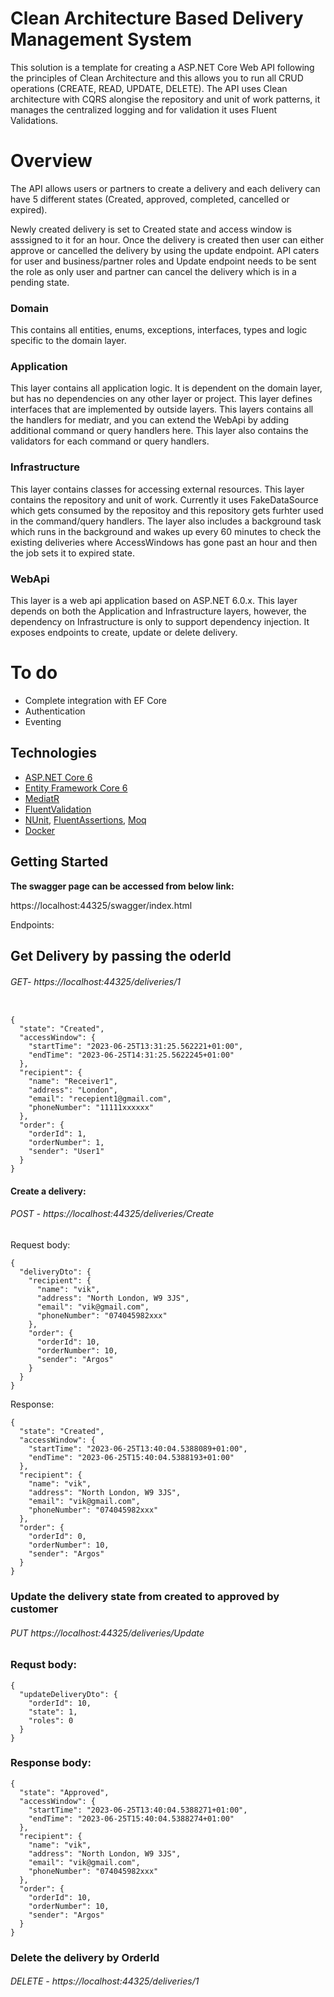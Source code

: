 # Clean Architecture Based Delivery Management System

This solution is a template for creating a ASP.NET Core Web API following the principles of Clean Architecture and this allows you to run all CRUD operations (CREATE, READ, UPDATE, DELETE). The API uses Clean architecture with CQRS alongise the repository and unit of work patterns, it manages the centralized logging and for validation it uses Fluent Validations.

# Overview

The API allows users or partners to create a delivery and each delivery can have 5 different states (Created, approved, completed, cancelled or expired).

Newly created delivery is set to Created state and access window is asssigned to it for an hour. Once the delivery is created then user can either approve or cancelled the delivery by using the update endpoint. API caters for user and business/partner roles and Update endpoint needs to be sent the role as only user and partner can cancel the delivery which is in a pending state.


### Domain

This contains all entities, enums, exceptions, interfaces, types and logic specific to the domain layer.

### Application

This layer contains all application logic. It is dependent on the domain layer, but has no dependencies on any other layer or project. This layer defines interfaces that are implemented by outside layers. This layers contains all the handlers for mediatr, and you can extend the WebApi by adding additional command or query handlers here. This layer also contains the validators for each command or query handlers.

### Infrastructure

This layer contains classes for accessing external resources. This layer contains the repository and unit of work. Currently it uses FakeDataSource which gets consumed by the repositoy and this repository gets furhter used in the command/query handlers. The layer also includes a background task which runs in the background and wakes up every 60 minutes to check the existing deliveries where AccessWindows has gone past an hour and then the job sets it to expired state.

### WebApi

This layer is a web api application based on ASP.NET 6.0.x. This layer depends on both the Application and Infrastructure layers, however, the dependency on Infrastructure is only to support dependency injection. It exposes endpoints to create, update or delete delivery.


# To do
- Complete integration with EF Core
- Authentication
- Eventing

## Technologies
* [ASP.NET Core 6](https://docs.microsoft.com/en-us/aspnet/core/introduction-to-aspnet-core?view=aspnetcore-6.0)
* [Entity Framework Core 6](https://docs.microsoft.com/en-us/ef/core/)
* [MediatR](https://github.com/jbogard/MediatR)
* [FluentValidation](https://fluentvalidation.net/)
* [NUnit](https://nunit.org/), [FluentAssertions](https://fluentassertions.com/), [Moq](https://github.com/moq)
* [Docker](https://www.docker.com/)

## Getting Started

**The swagger page can be accessed from below link:**

https://localhost:44325/swagger/index.html

Endpoints:

## Get Delivery by passing the oderId

###### GET- https://localhost:44325/deliveries/1

```

{
  "state": "Created",
  "accessWindow": {
    "startTime": "2023-06-25T13:31:25.562221+01:00",
    "endTime": "2023-06-25T14:31:25.5622245+01:00"
  },
  "recipient": {
    "name": "Receiver1",
    "address": "London",
    "email": "recepient1@gmail.com",
    "phoneNumber": "11111xxxxxx"
  },
  "order": {
    "orderId": 1,
    "orderNumber": 1,
    "sender": "User1"
  }
}
```
#### Create a delivery:

###### POST - https://localhost:44325/deliveries/Create

Request body:

```
{
  "deliveryDto": {
    "recipient": {
      "name": "vik",
      "address": "North London, W9 3JS",
      "email": "vik@gmail.com",
      "phoneNumber": "074045982xxx"
    },
    "order": {
      "orderId": 10,
      "orderNumber": 10,
      "sender": "Argos"
    }
  }
}
```

Response:
```
{
  "state": "Created",
  "accessWindow": {
    "startTime": "2023-06-25T13:40:04.5388089+01:00",
    "endTime": "2023-06-25T15:40:04.5388193+01:00"
  },
  "recipient": {
    "name": "vik",
    "address": "North London, W9 3JS",
    "email": "vik@gmail.com",
    "phoneNumber": "074045982xxx"
  },
  "order": {
    "orderId": 0,
    "orderNumber": 10,
    "sender": "Argos"
  }
}
```
### Update the delivery state from created to approved by customer

######  PUT https://localhost:44325/deliveries/Update

### Requst body:

```
{
  "updateDeliveryDto": {
    "orderId": 10,
    "state": 1,
    "roles": 0
  }
}
```

### Response body:

```
{
  "state": "Approved",
  "accessWindow": {
    "startTime": "2023-06-25T13:40:04.5388271+01:00",
    "endTime": "2023-06-25T15:40:04.5388274+01:00"
  },
  "recipient": {
    "name": "vik",
    "address": "North London, W9 3JS",
    "email": "vik@gmail.com",
    "phoneNumber": "074045982xxx"
  },
  "order": {
    "orderId": 10,
    "orderNumber": 10,
    "sender": "Argos"
  }
}
```

### Delete the delivery by OrderId

###### DELETE - https://localhost:44325/deliveries/1

